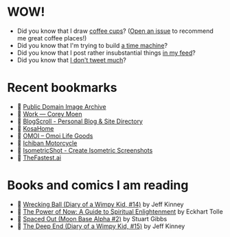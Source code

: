 # WOW!

- Did you know that I draw [coffee cups](https://papercups.mamuso.net/)? ([Open an issue](https://github.com/mamuso/papercups/issues) to recommend me great coffee places!)
- Did you know that I'm trying to build [a time machine](https://github.com/mamuso/fluxcapacitor)?
- Did you know that I post rather insubstantial things [in my feed](https://feed.mamuso.net/)?
- Did you know that [I don't tweet much](https://twitter.com/mamuso)?

# Recent bookmarks

- 👀 [Public Domain Image Archive](https://pdimagearchive.org/)
- 👀 [Work — Corey Moen](https://www.coreymoen.com/work)
- 👀 [BlogScroll - Personal Blog & Site Directory](https://blogscroll.com/)
- 👀 [KosaHome](https://kosaarts.com/)
- 👀 [OMOI – Omoi Life Goods](https://omoionline.com/)
- 👀 [Ichiban Motorcycle](https://www.ichiban.bike/#gorilla-mode)
- 👀 [IsometricShot - Create Isometric Screenshots](https://isometricshot.com/)
- 👀 [TheFastest.ai](https://thefastest.ai/)


# Books and comics I am reading

- 📘 [Wrecking Ball (Diary of a Wimpy Kid, #14)](https://www.goodreads.com/book/show/44091234) by Jeff Kinney
- 📘 [The Power of Now: A Guide to Spiritual Enlightenment](https://www.goodreads.com/book/show/6512869) by Eckhart Tolle
- 📘 [Spaced Out (Moon Base Alpha #2)](https://www.goodreads.com/book/show/26022750) by Stuart Gibbs
- 📘 [The Deep End (Diary of a Wimpy Kid, #15)](https://www.goodreads.com/book/show/51468119) by Jeff Kinney

